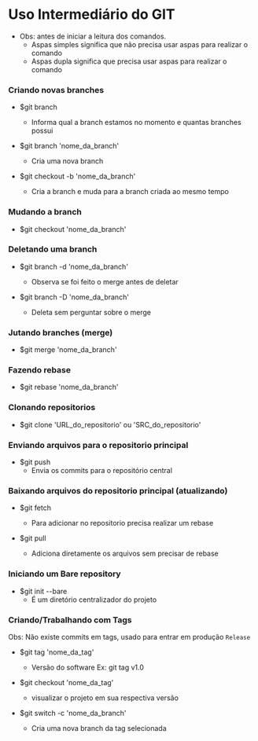 # Uso Intermediário do GIT

- Obs: antes de iniciar a leitura dos comandos.
  - Aspas simples significa que não precisa usar aspas para realizar o comando
  - Aspas dupla significa que precisa usar aspas para realizar o comando

### Criando novas branches

- $git branch
  - Informa qual a branch estamos no momento e quantas branches possui

- $git branch 'nome_da_branch'
  - Cria uma nova branch

- $git checkout -b 'nome_da_branch'
  - Cria a branch e muda para a branch criada ao mesmo tempo

### Mudando a branch

- $git checkout 'nome_da_branch'

### Deletando uma branch

- $git branch -d 'nome_da_branch'
  - Observa se foi feito o merge antes de deletar

- $git branch -D 'nome_da_branch'
  - Deleta sem perguntar sobre o merge

### Jutando branches (merge)

- $git merge 'nome_da_branch'

### Fazendo rebase

- $git rebase 'nome_da_branch'

### Clonando repositorios

- $git clone 'URL_do_repositorio' ou 'SRC_do_repositorio'

### Enviando arquivos para o repositorio principal

- $git push
  - Envia os commits para o repositório central

### Baixando arquivos do repositorio principal (atualizando)

- $git fetch
  - Para adicionar no repositorio precisa realizar um rebase

- $git pull
  - Adiciona diretamente os arquivos sem precisar de rebase

### Iniciando um Bare repository

- $git init --bare
  - É um diretório centralizador do projeto

### Criando/Trabalhando com Tags

Obs: Não existe commits em tags, usado para entrar em produção
`Release`

- $git tag 'nome_da_tag'
  - Versão do software Ex: git tag v1.0

- $git checkout 'nome_da_tag'
  - visualizar o projeto em sua respectiva versão

- $git switch -c 'nome_da_branch'
  - Cria uma nova branch da tag selecionada
